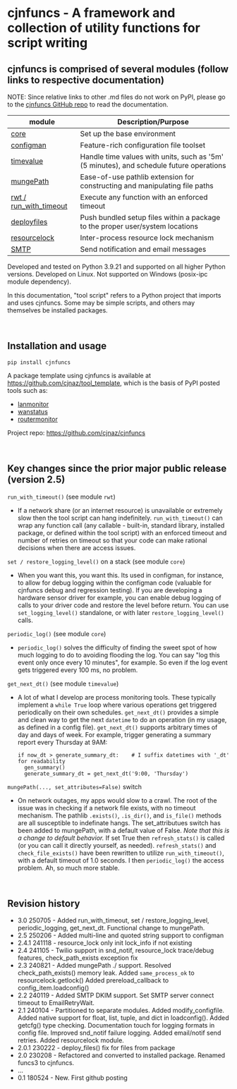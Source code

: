 # cjnfuncs - A framework and collection of utility functions for script writing

## cjnfuncs is comprised of several modules (follow links to respective documentation)

NOTE:  Since relative links to other .md files do not work on PyPI, please go to the [cjnfuncs GitHub repo](https://github.com/cjnaz/cjnfuncs) to read the documentation. 

module | Description/Purpose
--|--
[core](core.md)                   | Set up the base environment
[configman](configman.md)         | Feature-rich configuration file toolset
[timevalue](timevalue.md)         | Handle time values with units, such as '5m' (5 minutes), and schedule future operations
[mungePath](mungePath.md)         | Ease-of-use pathlib extension for constructing and manipulating file paths
[rwt / run_with_timeout](rwt.md)  | Execute any function with an enforced timeout
[deployfiles](deployfiles.md)     | Push bundled setup files within a package to the proper user/system locations
[resourcelock](resourcelock.md)   | Inter-process resource lock mechanism
[SMTP](SMTP.md)                   | Send notification and email messages

Developed and tested on Python 3.9.21 and supported on all higher Python versions.
Developed on Linux.  Not supported on Windows (posix-ipc module dependency).

In this documentation, "tool script" refers to a Python project that imports and uses cjnfuncs. Some may be simple scripts, and others may themselves be installed packages.

<br/>

## Installation and usage

```
pip install cjnfuncs
```

A package template using cjnfuncs is available at https://github.com/cjnaz/tool_template, which 
is the basis of PyPI posted tools such as:
  - [lanmonitor](https://pypi.org/project/lanmonitor/)
  - [wanstatus](https://pypi.org/project/wanstatus/)
  - [routermonitor](https://pypi.org/project/routermonitor/)

Project repo:  https://github.com/cjnaz/cjnfuncs

<br/>

## Key changes since the prior major public release (version 2.5)

`run_with_timeout()` (see module `rwt`)
- If a network share (or an internet resource) is 
unavailable or extremely slow then the tool script can hang indefinitely.  `run_with_timeout()` can wrap any function call
(any callable - built-in, standard library, installed package, or defined within the tool script) with an enforced timeout
and number of retries on timeout so that your code can make rational decisions when there are access issues.

`set / restore_logging_level()` on a stack  (see module `core`)
- When you want this, you want this.  Its used in configman, for instance, to allow for debug logging within the configman code (valuable for cjnfuncs debug and regression testing).  If you are developing a hardware sensor driver for example, you can enable debug logging of calls to your driver code
and restore the level before return.
You can use `set_logging_level()` standalone, or with later `restore_logging_level()` calls.  

`periodic_log()` (see module `core`)
- `periodic_log()` solves the difficulty of finding the sweet spot of how much logging to do to avoiding flooding the log.  You can say "log this event only once every 10 minutes", for example.  So even if the log event gets triggered every 100 ms, no problem.  

`get_next_dt()` (see module `timevalue`)
- A lot of what I develop are process monitoring tools.  These typically implement a `while True` loop where various operations get triggered periodically on their own schedules.  `get_next_dt()` provides a simple and clean way to get the next `datetime` to do an operation (in my usage, as defined in a config file).  `get_next_dt()` supports arbitrary times of day and days of week.  For example, trigger generating a summary report every Thursday at 9AM:

      if now_dt > generate_summary_dt:    # I suffix datetimes with '_dt' for readability
        gen_summary()
        generate_summary_dt = get_next_dt('9:00, 'Thursday')

`mungePath(..., set_attributes=False)` switch
- On network outages, my apps would slow to a crawl.  The root of the issue was in checking if a network file exists, with no timeout mechanism. The pathlib `.exists()`, `.is_dir()`, and `is_file()` methods are all susceptible to indefinate hangs.  The set_attributues switch has been added to mungePath, with a default value of False.  _Note that this is a change to default behavior._  If set True then `refresh_stats()` is called (or you can call it directly yourself, as needed).  `refresh_stats()` and `check_file_exists()` have been rewritten to utilize `run_with_timeout()`, with a default timeout of 1.0 seconds. I then `periodic_log()` the access problem. Ah, so much more stable.

<br/>

## Revision history
- 3.0 250705 - Added run_with_timeout, set / restore_logging_level, periodic_logging, get_next_dt.  Functional change to mungePath.
- 2.5 250206 - Added multi-line and quoted string support to configman
- 2.4.1 241118 - resource_lock only init lock_info if not existing
- 2.4 241105 - Twilio support in snd_notif, resource_lock trace/debug features, check_path_exists exception fix
- 2.3 240821 - Added mungePath ./ support.
  Resolved check_path_exists() memory leak.
  Added `same_process_ok` to resourcelock.getlock()
  Added prereload_callback to config_item.loadconfig()
- 2.2 240119 - Added SMTP DKIM support.  Set SMTP server connect timeout to EmailRetryWait.
- 2.1 240104 - Partitioned to separate modules.
  Added modify_configfile. 
  Added native support for float, list, tuple, and dict in loadconfig(). 
  Added getcfg() type checking. 
  Documentation touch for logging formats in config file. 
  Improved snd_notif failure logging. 
  Added email/notif send retries.
  Added resourcelock module.
- 2.0.1 230222 - deploy_files() fix for files from package
- 2.0 230208 - Refactored and converted to installed package.  Renamed funcs3 to cjnfuncs.
- ...
- 0.1 180524 - New.  First github posting